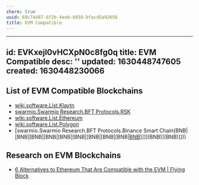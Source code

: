 ```yaml
---
share: true
uuid: 69c74487-6f3b-4eeb-b858-bfacd5a92658
title: EVM Compatible
---
```

---
id: EVKxejl0vHCXpN0c8fg0q
title: EVM Compatible
desc: ''
updated: 1630448747605
created: 1630448230066
---

## List of EVM Compatible Blockchains

* [wiki.software.List.Klaytn](/undefined)
* [swarmio.Swarmio Research.BFT Protocols.RSK](/undefined)
* [wiki.software.List.Ethereum](/undefined)
* [wiki.software.List.Polygon](/undefined)
* [swarmio.Swarmio Research.BFT Protocols.Binance Smart Chain(BNB|[BNB|[BNB|[BNB|[BNB|[BNB|[BNB|[BNB|[BNB|[BNB)](/undefined)]]](BNB)](BNB)]]))

## Research on EVM Blockchains

* [6 Alternatives to Ethereum That Are Compatible with the EVM | Flying Block](https://www.flyingblock.com/article/6-alternatives-to-ethereum-that-are-compatible-with-the-evm)
